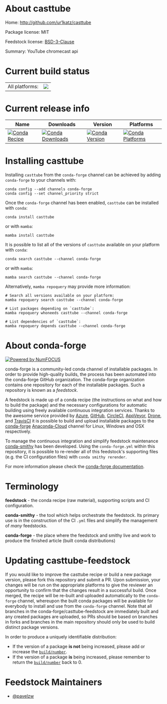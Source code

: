 About casttube
==============

Home: http://github.com/ur1katz/casttube

Package license: MIT

Feedstock license: [BSD-3-Clause](https://github.com/conda-forge/casttube-feedstock/blob/main/LICENSE.txt)

Summary: YouTube chromecast api

Current build status
====================


<table><tr><td>All platforms:</td>
    <td>
      <a href="https://dev.azure.com/conda-forge/feedstock-builds/_build/latest?definitionId=17738&branchName=main">
        <img src="https://dev.azure.com/conda-forge/feedstock-builds/_apis/build/status/casttube-feedstock?branchName=main">
      </a>
    </td>
  </tr>
</table>

Current release info
====================

| Name | Downloads | Version | Platforms |
| --- | --- | --- | --- |
| [![Conda Recipe](https://img.shields.io/badge/recipe-casttube-green.svg)](https://anaconda.org/conda-forge/casttube) | [![Conda Downloads](https://img.shields.io/conda/dn/conda-forge/casttube.svg)](https://anaconda.org/conda-forge/casttube) | [![Conda Version](https://img.shields.io/conda/vn/conda-forge/casttube.svg)](https://anaconda.org/conda-forge/casttube) | [![Conda Platforms](https://img.shields.io/conda/pn/conda-forge/casttube.svg)](https://anaconda.org/conda-forge/casttube) |

Installing casttube
===================

Installing `casttube` from the `conda-forge` channel can be achieved by adding `conda-forge` to your channels with:

```
conda config --add channels conda-forge
conda config --set channel_priority strict
```

Once the `conda-forge` channel has been enabled, `casttube` can be installed with `conda`:

```
conda install casttube
```

or with `mamba`:

```
mamba install casttube
```

It is possible to list all of the versions of `casttube` available on your platform with `conda`:

```
conda search casttube --channel conda-forge
```

or with `mamba`:

```
mamba search casttube --channel conda-forge
```

Alternatively, `mamba repoquery` may provide more information:

```
# Search all versions available on your platform:
mamba repoquery search casttube --channel conda-forge

# List packages depending on `casttube`:
mamba repoquery whoneeds casttube --channel conda-forge

# List dependencies of `casttube`:
mamba repoquery depends casttube --channel conda-forge
```


About conda-forge
=================

[![Powered by
NumFOCUS](https://img.shields.io/badge/powered%20by-NumFOCUS-orange.svg?style=flat&colorA=E1523D&colorB=007D8A)](https://numfocus.org)

conda-forge is a community-led conda channel of installable packages.
In order to provide high-quality builds, the process has been automated into the
conda-forge GitHub organization. The conda-forge organization contains one repository
for each of the installable packages. Such a repository is known as a *feedstock*.

A feedstock is made up of a conda recipe (the instructions on what and how to build
the package) and the necessary configurations for automatic building using freely
available continuous integration services. Thanks to the awesome service provided by
[Azure](https://azure.microsoft.com/en-us/services/devops/), [GitHub](https://github.com/),
[CircleCI](https://circleci.com/), [AppVeyor](https://www.appveyor.com/),
[Drone](https://cloud.drone.io/welcome), and [TravisCI](https://travis-ci.com/)
it is possible to build and upload installable packages to the
[conda-forge](https://anaconda.org/conda-forge) [Anaconda-Cloud](https://anaconda.org/)
channel for Linux, Windows and OSX respectively.

To manage the continuous integration and simplify feedstock maintenance
[conda-smithy](https://github.com/conda-forge/conda-smithy) has been developed.
Using the ``conda-forge.yml`` within this repository, it is possible to re-render all of
this feedstock's supporting files (e.g. the CI configuration files) with ``conda smithy rerender``.

For more information please check the [conda-forge documentation](https://conda-forge.org/docs/).

Terminology
===========

**feedstock** - the conda recipe (raw material), supporting scripts and CI configuration.

**conda-smithy** - the tool which helps orchestrate the feedstock.
                   Its primary use is in the construction of the CI ``.yml`` files
                   and simplify the management of *many* feedstocks.

**conda-forge** - the place where the feedstock and smithy live and work to
                  produce the finished article (built conda distributions)


Updating casttube-feedstock
===========================

If you would like to improve the casttube recipe or build a new
package version, please fork this repository and submit a PR. Upon submission,
your changes will be run on the appropriate platforms to give the reviewer an
opportunity to confirm that the changes result in a successful build. Once
merged, the recipe will be re-built and uploaded automatically to the
`conda-forge` channel, whereupon the built conda packages will be available for
everybody to install and use from the `conda-forge` channel.
Note that all branches in the conda-forge/casttube-feedstock are
immediately built and any created packages are uploaded, so PRs should be based
on branches in forks and branches in the main repository should only be used to
build distinct package versions.

In order to produce a uniquely identifiable distribution:
 * If the version of a package **is not** being increased, please add or increase
   the [``build/number``](https://docs.conda.io/projects/conda-build/en/latest/resources/define-metadata.html#build-number-and-string).
 * If the version of a package **is** being increased, please remember to return
   the [``build/number``](https://docs.conda.io/projects/conda-build/en/latest/resources/define-metadata.html#build-number-and-string)
   back to 0.

Feedstock Maintainers
=====================

* [@pavelzw](https://github.com/pavelzw/)

